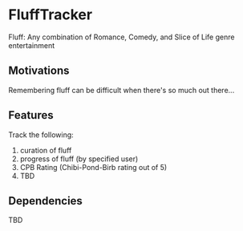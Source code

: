 # FluffTracker
Fluff: Any combination of Romance, Comedy, and Slice of Life genre entertainment

## Motivations
Remembering fluff can be difficult when there's so much out there...

## Features
Track the following:
1) curation of fluff
2) progress of fluff (by specified user)
3) CPB Rating (Chibi-Pond-Birb rating out of 5)
4) TBD

## Dependencies
TBD

